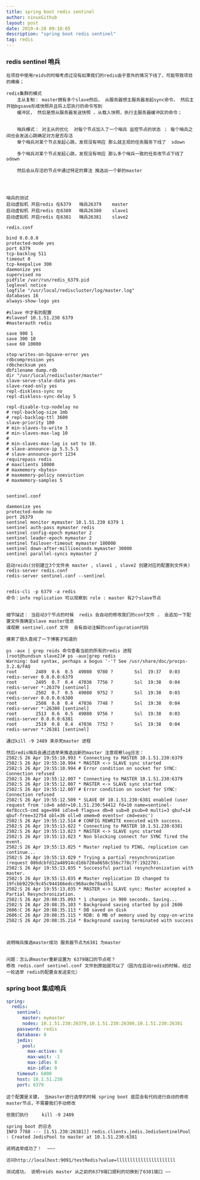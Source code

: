 ```yaml
---
title: spring boot redis sentinel
author: ninuxGithub
layout: post
date: 2019-4-28 09:10:05
description: "spring boot redis sentinel"
tag: redis
---
```


### redis sentinel 哨兵    
    在项目中使用reids的时候考虑过没有如果我们的redis由于意外的情况下线了，可能导致项目的瘫痪；
    
    redis集群的模式
        主从复制： master拥有多个slave然后， 从服务器想主服务器发起sync命令， 然后主开始bgsave形成快照并且将上层执行的命令写到
        缓冲区， 然后是想从服务器发送快照 ，从载入快照，执行主服务器缓冲区的命令；
        
        
        哨兵模式： 对主从的优化  对每个节点加入了一个哨兵 监控节点的状态 ； 每个哨兵之间也会发送心跳确定对方是否存活 
        单个哨兵对某个节点发起心跳，发现没有响应 那么就主观的任务服务下线了  sdown
        
        多个哨兵对某个节点发起心跳，发现没有响应 那么多个哨兵一致的任务改节点下线了   odown
        
        然后会从存活的节点中通过特定的算法 推选出一个新的master
        
        
        

    哨兵的测试
    启动虚拟机 开启redis 在6379   哨兵26379    master
    启动虚拟机 开启redis 在6380   哨兵26380    slave1
    启动虚拟机 开启redis 在6381   哨兵26381    slave2
    
    redis.conf

```lombok.config
bind 0.0.0.0
protected-mode yes
port 6379
tcp-backlog 511
timeout 0
tcp-keepalive 300
daemonize yes
supervised no
pidfile /var/run/redis_6379.pid
loglevel notice
logfile "/usr/local/rediscluster/log/master.log"
databases 16
always-show-logo yes

#slave 中才有的配置
#slaveof 10.1.51.230 6379
#masterauth redis

save 900 1
save 300 10
save 60 10000

stop-writes-on-bgsave-error yes
rdbcompression yes
rdbchecksum yes
dbfilename dump.rdb
dir "/usr/local/rediscluster/master"
slave-serve-stale-data yes
slave-read-only yes
repl-diskless-sync no
repl-diskless-sync-delay 5

repl-disable-tcp-nodelay no
# repl-backlog-size 1mb
# repl-backlog-ttl 3600
slave-priority 100
# min-slaves-to-write 3
# min-slaves-max-lag 10
#
# min-slaves-max-lag is set to 10.
# slave-announce-ip 5.5.5.5
# slave-announce-port 1234
requirepass redis
# maxclients 10000
# maxmemory <bytes>
# maxmemory-policy noeviction
# maxmemory-samples 5


```

    sentinel.conf
    
```lombok.config
daemonize yes
protected-mode no
port 26379
sentinel monitor mymaster 10.1.51.230 6379 1
sentinel auth-pass mymaster redis
sentinel config-epoch mymaster 2
sentinel leader-epoch mymaster 2
sentinel failover-timeout mymaster 180000
sentinel down-after-milliseconds mymaster 30000
sentinel parallel-syncs mymaster 2
```


    启动reids(分别建立3个文件夹 master , slave1 , slave2 创建对应的配置到文件夹)
    redis-server redis.conf
    redis-server sentinel.conf --sentinel
    
    
    redis-cli -p 6379 -a redis
    命令：info replication 可以观察到 role : master 有2个slave节点
    
    
    细节描述： 当启动3个节点的时候  redis 会自动的修改我们的conf文件 ， 会追加一下配置文件类确定slave master信息
    请观察 sentinel.conf 文件  会有自动注解的configuration代码
    
    摸索了很久查阅了一下博客才知道的
    
    ps -aux | grep reids 命令查看当前的所有的redis 进程
    [root@hundsun slave2]# ps -aux|grep redis
    Warning: bad syntax, perhaps a bogus '-'? See /usr/share/doc/procps-3.2.8/FAQ
    root       2489  0.6  0.5  49080  9780 ?        Ssl  19:37   0:03 redis-server 0.0.0.0:6379
    root       2495  0.7  0.4  47036  7756 ?        Ssl  19:38   0:04 redis-server *:26379 [sentinel]      
    root       2502  0.7  0.5  49080  9752 ?        Ssl  19:38   0:03 redis-server 0.0.0.0:6380
    root       2508  0.8  0.4  47036  7748 ?        Ssl  19:38   0:04 redis-server *:26380 [sentinel]      
    root       2513  0.6  0.5  49080  9756 ?        Ssl  19:38   0:03 redis-server 0.0.0.0:6381
    root       2519  0.8  0.4  47036  7752 ?        Ssl  19:38   0:04 redis-server *:26381 [sentinel] 
    
    通过kill -9 2489 来杀死master 进程
    
    然后redis哨兵会通过选举来推选出新的master 注意观察log日志：
    2502:S 26 Apr 19:55:10.993 * Connecting to MASTER 10.1.51.230:6379
    2502:S 26 Apr 19:55:10.994 * MASTER <-> SLAVE sync started
    2502:S 26 Apr 19:55:10.994 # Error condition on socket for SYNC: Connection refused
    2502:S 26 Apr 19:55:12.007 * Connecting to MASTER 10.1.51.230:6379
    2502:S 26 Apr 19:55:12.007 * MASTER <-> SLAVE sync started
    2502:S 26 Apr 19:55:12.007 # Error condition on socket for SYNC: Connection refused
    2502:S 26 Apr 19:55:12.509 * SLAVE OF 10.1.51.230:6381 enabled (user request from 'id=6 addr=10.1.51.230:54412 fd=10 name=sentinel-4ef8ccc5-cmd age=994 idle=0 flags=x db=0 sub=0 psub=0 multi=3 qbuf=14 qbuf-free=32754 obl=36 oll=0 omem=0 events=r cmd=exec')
    2502:S 26 Apr 19:55:12.514 # CONFIG REWRITE executed with success.
    2502:S 26 Apr 19:55:13.022 * Connecting to MASTER 10.1.51.230:6381
    2502:S 26 Apr 19:55:13.023 * MASTER <-> SLAVE sync started
    2502:S 26 Apr 19:55:13.023 * Non blocking connect for SYNC fired the event.
    2502:S 26 Apr 19:55:13.025 * Master replied to PING, replication can continue...
    2502:S 26 Apr 19:55:13.029 * Trying a partial resynchronization (request 086dcbfd12a48914cd16b720a8658c556c778c7f:192270).
    2502:S 26 Apr 19:55:13.035 * Successful partial resynchronization with master.
    2502:S 26 Apr 19:55:13.035 # Master replication ID changed to 19fcbb9229c9c45c944166edcc968ac0e78aa551
    2502:S 26 Apr 19:55:13.035 * MASTER <-> SLAVE sync: Master accepted a Partial Resynchronization.
    2502:S 26 Apr 20:08:35.093 * 1 changes in 900 seconds. Saving...
    2502:S 26 Apr 20:08:35.103 * Background saving started by pid 2606
    2606:C 26 Apr 20:08:35.113 * DB saved on disk
    2606:C 26 Apr 20:08:35.115 * RDB: 6 MB of memory used by copy-on-write
    2502:S 26 Apr 20:08:35.214 * Background saving terminated with success
    
    
    
    说明哨兵推选master成功 服务器节点为6381 为master
    
    
    问题：怎么讲master重新设置为 6379端口的节点呢？
    修改 redis.conf sentinel.conf 文件到原始就可以了（因为在启动redis的时候，经过一轮选举 redis的配置会发送变化）
    
    
### spring boot 集成哨兵    
    
    
```yaml
spring:
  redis:
    sentinel:
      master: mymaster
      nodes: 10.1.51.230:26379,10.1.51.230:26380,10.1.51.230:26381
    password: redis
    database: 0
    jedis:
      pool:
        max-active: 8
        max-wait: -1
        max-idle: 8
        min-idle: 0
    timeout: 6000
    host: 10.1.51.230
    port: 6379
```  


    这个配置是关键， 当master进行选举的时候 spring boot 底层会有代码进行自动的修改master节点，不需要我们手动修改
    
    但我们执行     kill -9 2489
    
    spring boot 的日志 
    INFO 7788 --- [1.51.230:26381]] redis.clients.jedis.JedisSentinelPool    : Created JedisPool to master at 10.1.51.230:6381
    
    说明选举成功了！  ~~~
    
    访问http://localhost:9091/testRedis?value=llllllllllllllllllllll
    
    测试成功， 说明reids master 从之前的6379端口顺利的切换到了6381端口 ~~
    
    
    
    
   
    
        
        